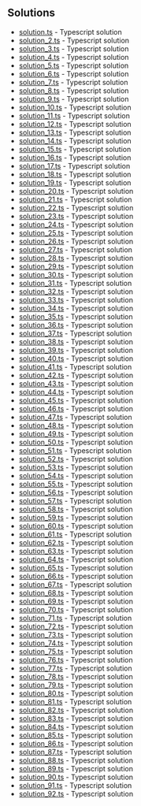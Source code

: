 

## Solutions

- [solution.ts](solution.ts) - Typescript solution
- [solution_2.ts](solution_2.ts) - Typescript solution
- [solution_3.ts](solution_3.ts) - Typescript solution
- [solution_4.ts](solution_4.ts) - Typescript solution
- [solution_5.ts](solution_5.ts) - Typescript solution
- [solution_6.ts](solution_6.ts) - Typescript solution
- [solution_7.ts](solution_7.ts) - Typescript solution
- [solution_8.ts](solution_8.ts) - Typescript solution
- [solution_9.ts](solution_9.ts) - Typescript solution
- [solution_10.ts](solution_10.ts) - Typescript solution
- [solution_11.ts](solution_11.ts) - Typescript solution
- [solution_12.ts](solution_12.ts) - Typescript solution
- [solution_13.ts](solution_13.ts) - Typescript solution
- [solution_14.ts](solution_14.ts) - Typescript solution
- [solution_15.ts](solution_15.ts) - Typescript solution
- [solution_16.ts](solution_16.ts) - Typescript solution
- [solution_17.ts](solution_17.ts) - Typescript solution
- [solution_18.ts](solution_18.ts) - Typescript solution
- [solution_19.ts](solution_19.ts) - Typescript solution
- [solution_20.ts](solution_20.ts) - Typescript solution
- [solution_21.ts](solution_21.ts) - Typescript solution
- [solution_22.ts](solution_22.ts) - Typescript solution
- [solution_23.ts](solution_23.ts) - Typescript solution
- [solution_24.ts](solution_24.ts) - Typescript solution
- [solution_25.ts](solution_25.ts) - Typescript solution
- [solution_26.ts](solution_26.ts) - Typescript solution
- [solution_27.ts](solution_27.ts) - Typescript solution
- [solution_28.ts](solution_28.ts) - Typescript solution
- [solution_29.ts](solution_29.ts) - Typescript solution
- [solution_30.ts](solution_30.ts) - Typescript solution
- [solution_31.ts](solution_31.ts) - Typescript solution
- [solution_32.ts](solution_32.ts) - Typescript solution
- [solution_33.ts](solution_33.ts) - Typescript solution
- [solution_34.ts](solution_34.ts) - Typescript solution
- [solution_35.ts](solution_35.ts) - Typescript solution
- [solution_36.ts](solution_36.ts) - Typescript solution
- [solution_37.ts](solution_37.ts) - Typescript solution
- [solution_38.ts](solution_38.ts) - Typescript solution
- [solution_39.ts](solution_39.ts) - Typescript solution
- [solution_40.ts](solution_40.ts) - Typescript solution
- [solution_41.ts](solution_41.ts) - Typescript solution
- [solution_42.ts](solution_42.ts) - Typescript solution
- [solution_43.ts](solution_43.ts) - Typescript solution
- [solution_44.ts](solution_44.ts) - Typescript solution
- [solution_45.ts](solution_45.ts) - Typescript solution
- [solution_46.ts](solution_46.ts) - Typescript solution
- [solution_47.ts](solution_47.ts) - Typescript solution
- [solution_48.ts](solution_48.ts) - Typescript solution
- [solution_49.ts](solution_49.ts) - Typescript solution
- [solution_50.ts](solution_50.ts) - Typescript solution
- [solution_51.ts](solution_51.ts) - Typescript solution
- [solution_52.ts](solution_52.ts) - Typescript solution
- [solution_53.ts](solution_53.ts) - Typescript solution
- [solution_54.ts](solution_54.ts) - Typescript solution
- [solution_55.ts](solution_55.ts) - Typescript solution
- [solution_56.ts](solution_56.ts) - Typescript solution
- [solution_57.ts](solution_57.ts) - Typescript solution
- [solution_58.ts](solution_58.ts) - Typescript solution
- [solution_59.ts](solution_59.ts) - Typescript solution
- [solution_60.ts](solution_60.ts) - Typescript solution
- [solution_61.ts](solution_61.ts) - Typescript solution
- [solution_62.ts](solution_62.ts) - Typescript solution
- [solution_63.ts](solution_63.ts) - Typescript solution
- [solution_64.ts](solution_64.ts) - Typescript solution
- [solution_65.ts](solution_65.ts) - Typescript solution
- [solution_66.ts](solution_66.ts) - Typescript solution
- [solution_67.ts](solution_67.ts) - Typescript solution
- [solution_68.ts](solution_68.ts) - Typescript solution
- [solution_69.ts](solution_69.ts) - Typescript solution
- [solution_70.ts](solution_70.ts) - Typescript solution
- [solution_71.ts](solution_71.ts) - Typescript solution
- [solution_72.ts](solution_72.ts) - Typescript solution
- [solution_73.ts](solution_73.ts) - Typescript solution
- [solution_74.ts](solution_74.ts) - Typescript solution
- [solution_75.ts](solution_75.ts) - Typescript solution
- [solution_76.ts](solution_76.ts) - Typescript solution
- [solution_77.ts](solution_77.ts) - Typescript solution
- [solution_78.ts](solution_78.ts) - Typescript solution
- [solution_79.ts](solution_79.ts) - Typescript solution
- [solution_80.ts](solution_80.ts) - Typescript solution
- [solution_81.ts](solution_81.ts) - Typescript solution
- [solution_82.ts](solution_82.ts) - Typescript solution
- [solution_83.ts](solution_83.ts) - Typescript solution
- [solution_84.ts](solution_84.ts) - Typescript solution
- [solution_85.ts](solution_85.ts) - Typescript solution
- [solution_86.ts](solution_86.ts) - Typescript solution
- [solution_87.ts](solution_87.ts) - Typescript solution
- [solution_88.ts](solution_88.ts) - Typescript solution
- [solution_89.ts](solution_89.ts) - Typescript solution
- [solution_90.ts](solution_90.ts) - Typescript solution
- [solution_91.ts](solution_91.ts) - Typescript solution
- [solution_92.ts](solution_92.ts) - Typescript solution
